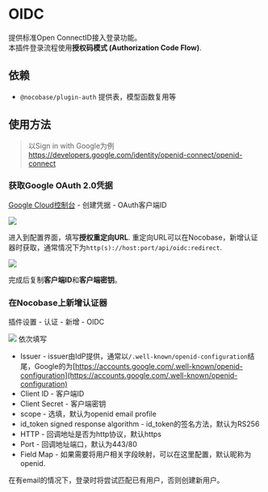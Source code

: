 # OIDC
提供标准Open ConnectID接入登录功能。  
本插件登录流程使用**授权码模式 (Authorization Code Flow)**.

## 依赖
- `@nocobase/plugin-auth` 提供表，模型函数复用等

## 使用方法
> 以Sign in with Google为例  
> https://developers.google.com/identity/openid-connect/openid-connect

### 获取Google OAuth 2.0凭据
[Google Cloud控制台](https://console.cloud.google.com/apis/credentials) - 创建凭据 - OAuth客户端ID

<img src="https://s2.loli.net/2023/06/19/8KPGut6noqgBlDL.png"/>  

进入到配置界面，填写**授权重定向URL**. 重定向URL可以在Nocobase，新增认证器时获取，通常情况下为`http(s)://host:port/api/oidc:redirect`.

<img src="https://s2.loli.net/2023/06/19/cB1Mv3SAOa7H6Vb.png"/>

完成后复制**客户端ID**和**客户端密钥**。

### 在Nocobase上新增认证器
插件设置 - 认证 - 新增 - OIDC

<img src="https://s2.loli.net/2023/06/19/sBMURatC372GyEd.png"/>
依次填写  

- Issuer - issuer由IdP提供，通常以`/.well-known/openid-configuration`结尾，Google的为[https://accounts.google.com/.well-known/openid-configuration](https://accounts.google.com/.well-known/openid-configuration)
- Client ID - 客户端ID
- Client Secret - 客户端密钥
- scope - 选填，默认为openid email profile
- id_token signed response algorithm - id_token的签名方法，默认为RS256
- HTTP - 回调地址是否为http协议，默认https
- Port - 回调地址端口，默认为443/80
- Field Map - 如果需要将用户相关字段映射，可以在这里配置，默认昵称为openid.

在有email的情况下，登录时将尝试匹配已有用户，否则创建新用户。